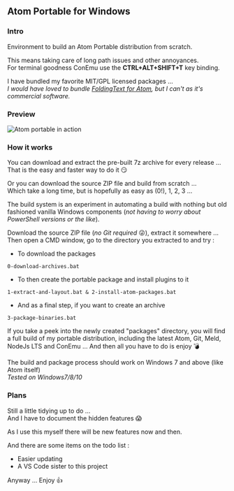 ## Atom Portable for Windows

### Intro

Environment to build an Atom Portable distribution from scratch.

This means taking care of long path issues and other annoyances.  
For terminal goodness ConEmu use the **CTRL+ALT+SHIFT+T** key binding.

I have bundled my favorite MIT/GPL licensed packages ...  
_I would have loved to bundle [FoldingText for Atom](https://atom.io/packages/foldingtext-for-atom), but I can't as it's commercial software._

### Preview

![Atom portable in action](https://raw.githubusercontent.com/JohnMurga/atom-portable/master/media/preview.gif)

### How it works

You can download and extract the pre-built 7z archive for every release ...  
That is the easy and faster way to do it :smirk:

Or you can download the source ZIP file and build from scratch ...  
Which take a long time, but is hopefully as easy as (0!), 1, 2, 3 ...

The build system is an experiment in automating a build with nothing but old fashioned vanilla Windows components (_not having to worry about PowerShell versions or the like_).

Download the source ZIP file (_no Git required_ :stuck_out_tongue_winking_eye:), extract it somewhere ...  
Then open a CMD window, go to the directory you extracted to and try :

* To download the packages

```
0-download-archives.bat
```

* To then create the portable package and install plugins to it

```
1-extract-and-layout.bat & 2-install-atom-packages.bat
```

* And as a final step, if you want to create an archive

```
3-package-binaries.bat
```

If you take a peek into the newly created "packages" directory, you will find a full build of my portable distribution, including the latest Atom, Git, Meld, NodeJs LTS and ConEmu ... And then all you have to do is enjoy :bomb:

The build and package process should work on Windows 7 and above (like Atom itself)  
_Tested on Windows7/8/10_

### Plans

Still a little tidying up to do ...  
And I have to document the hidden features :scream:

As I use this myself there will be new features now and then.

And there are some items on the todo list :

* Easier updating
* A VS Code sister to this project

Anyway ...
Enjoy :thumbsup:
